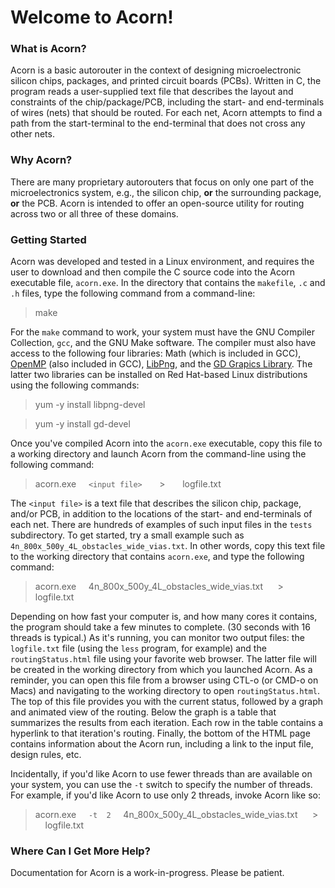 # Welcome to Acorn!

### What is Acorn?
Acorn is a basic autorouter in the context of designing microelectronic silicon chips, packages, and printed circuit boards (PCBs). Written in C, the program reads a user-supplied text file that describes the layout and constraints of the chip/package/PCB, including the start- and end-terminals of wires (nets) that should be routed. For each net, Acorn attempts to find a path from the start-terminal to the end-terminal that does not cross any other nets. 
### Why Acorn?
There are many proprietary autorouters that focus on only one part of the microelectronics system, e.g., the silicon chip, **or** the surrounding package, **or** the PCB. Acorn is intended to offer an open-source utility for routing across two or all three of these domains.
### Getting Started
Acorn was developed and tested in a Linux environment, and requires the user to download and then compile the C source code into the Acorn executable file, `acorn.exe`. In the directory that contains the `makefile`, `.c` and `.h` files, type the following command from a command-line:

>make

For the `make` command to work, your system must have the GNU Compiler Collection, `gcc`, and the GNU Make software. The compiler must also have access to the following four libraries: Math (which is included in GCC), [OpenMP](https://www.openmp.org/) (also included in GCC), [LibPng](http://www.libpng.org/), and the [GD Grapics Library](https://libgd.github.io/). The latter two libraries can be installed on Red Hat-based Linux distributions using the following commands:

>yum -y install libpng-devel

>yum -y install gd-devel


Once you've compiled Acorn into the `acorn.exe` executable, copy this file to a working directory and launch Acorn from the command-line using the following command:

>acorn.exe &nbsp; &nbsp; `<input file>` &nbsp; &nbsp; &nbsp; > &nbsp; &nbsp; &nbsp; logfile.txt

The `<input file>` is a text file that describes the silicon chip, package, and/or PCB, in addition to the locations of the start- and end-terminals of each net. There are hundreds of examples of such input files in the `tests` subdirectory. To get started, try a small example such as `4n_800x_500y_4L_obstacles_wide_vias.txt`. In other words, copy this text file to the working directory that contains `acorn.exe`, and type the following command:

>acorn.exe &nbsp; &nbsp; 4n_800x_500y_4L_obstacles_wide_vias.txt&nbsp; &nbsp; &nbsp; > &nbsp; &nbsp; &nbsp; logfile.txt

Depending on how fast your computer is, and how many cores it contains, the program should take a few minutes to complete. (30 seconds with 16 threads is typical.) As it's running, you can monitor two output files: the `logfile.txt` file (using the `less` program, for example) and the `routingStatus.html` file using your favorite web browser. The latter file will be created in the working directory from which you launched Acorn. As a reminder, you can open this file from a browser using CTL-o (or CMD-o on Macs) and navigating to the working directory to open `routingStatus.html`.  The top of this file provides you with the current status, followed by a graph and animated view of the routing. Below the graph is a table that summarizes the results from each iteration. Each row in the table contains a hyperlink to that iteration's routing. Finally, the bottom of the HTML page contains information about the Acorn run, including a link to the input file, design rules, etc.

Incidentally, if you'd like Acorn to use fewer threads than are available on your system, you can use the `-t` switch to specify the number of threads. For example, if you'd like Acorn to use only 2 threads, invoke Acorn like so:

>acorn.exe &nbsp; &nbsp; `-t  2` &nbsp; &nbsp; 4n_800x_500y_4L_obstacles_wide_vias.txt&nbsp; &nbsp; &nbsp; > &nbsp; &nbsp; &nbsp; logfile.txt

 ### Where Can I Get More Help?
 Documentation for Acorn is a work-in-progress. Please be patient.


